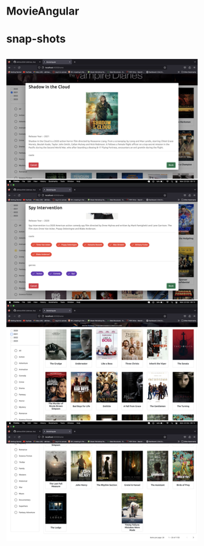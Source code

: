 # MovieAngular

# snap-shots

<img src="src/assets/readme-img/virat.png" alt="">

<img src="src/assets/readme-img/details-2.png" alt="">

<img src="src/assets/readme-img/details.png" alt="">

<img src="src/assets/readme-img/home-page.png" alt="">

<img src="src/assets/readme-img/paginator.png" alt="">

<img src="src/assets/readme-img/predator.png" alt="">

<img src="src/assets/readme-img/spider-man-1.png" alt="">


<img src="src/assets/readme-img/spider-man-2.png" alt="">

